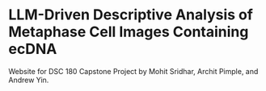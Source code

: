 # LLM-Driven Descriptive Analysis of Metaphase Cell Images Containing ecDNA
Website for DSC 180 Capstone Project by Mohit Sridhar, Archit Pimple, and Andrew Yin.
